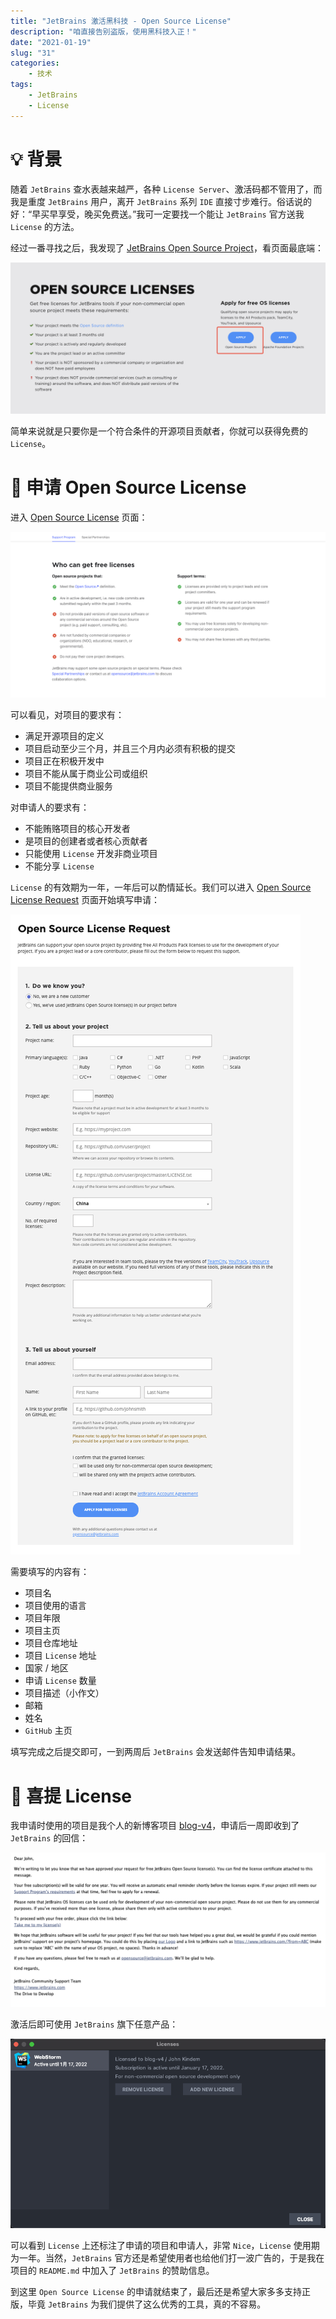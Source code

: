 ```yaml
---
title: "JetBrains 激活黑科技 - Open Source License"
description: "咱直接告别盗版，使用黑科技入正！"
date: "2021-01-19"
slug: "31"
categories:
    - 技术
tags:
    - JetBrains
    - License
---
```


# 💡 背景

随着 `JetBrains` 查水表越来越严，各种 `License Server`、激活码都不管用了，而我是重度 `JetBrains` 用户，离开 `JetBrains` 系列 `IDE` 直接寸步难行。俗话说的好：“早买早享受，晚买免费送。”我可一定要找一个能让 `JetBrains` 官方送我 `License` 的方法。

经过一番寻找之后，我发现了 [JetBrains Open Source Project](https://www.jetbrains.com/opensource/)，看页面最底端：

![Open Source License](45.png)

简单来说就是只要你是一个符合条件的开源项目贡献者，你就可以获得免费的 `License`。

# 🍙 申请 Open Source License

进入 [Open Source License](https://www.jetbrains.com/community/opensource/#support) 页面：

![Request](46.png)

可以看见，对项目的要求有：

* 满足开源项目的定义
* 项目启动至少三个月，并且三个月内必须有积极的提交
* 项目正在积极开发中
* 项目不能从属于商业公司或组织
* 项目不能提供商业服务

对申请人的要求有：
* 不能贿赂项目的核心开发者
* 是项目的创建者或者核心贡献者
* 只能使用 `License` 开发非商业项目
* 不能分享 `License`

`License` 的有效期为一年，一年后可以酌情延长。我们可以进入 [Open Source License Request](https://www.jetbrains.com/shop/eform/opensource) 页面开始填写申请：

![Request](47.png)

需要填写的内容有：

* 项目名
* 项目使用的语言
* 项目年限
* 项目主页
* 项目仓库地址
* 项目 `License` 地址
* 国家 / 地区
* 申请 `License` 数量
* 项目描述（小作文）
* 邮箱
* 姓名
* `GitHub` 主页

填写完成之后提交即可，一到两周后 `JetBrains` 会发送邮件告知申请结果。

# 🍤 喜提 License

我申请时使用的项目是我个人的新博客项目 [blog-v4](https://github.com/FlyAndNotDown/blog-v4)，申请后一周即收到了 `JetBrains` 的回信：

![Email](48.png)

激活后即可使用 `JetBrains` 旗下任意产品：

![Activation](49.png)

可以看到 `License` 上还标注了申请的项目和申请人，非常 `Nice`，`License` 使用期为一年。当然，`JetBrains` 官方还是希望使用者也给他们打一波广告的，于是我在项目的 `README.md` 中加入了 `JetBrains` 的赞助信息。

到这里 `Open Source License` 的申请就结束了，最后还是希望大家多多支持正版，毕竟 `JetBrains` 为我们提供了这么优秀的工具，真的不容易。

